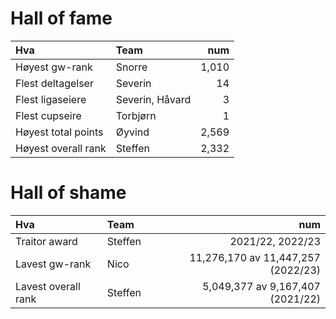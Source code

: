 # Hall of fame

| Hva                 | Team             | num   |
| :------------------ | :--------        | ----: |
| Høyest gw-rank      | Snorre 	         | 1,010 |
| Flest deltagelser   | Severin 	       | 14    |
| Flest ligaseiere    | Severin, Håvard  | 3     |
| Flest cupseire      | Torbjørn         | 1     |
| Høyest total points | Øyvind  	       | 2,569 |
| Høyest overall rank | Steffen  	       | 2,332 |

# Hall of shame

| Hva                 | Team        | num                                |
| :------------------ | :--------   | ----:                              |
| Traitor award       | Steffen 	  | 2021/22, 2022/23                   |
| Lavest gw-rank      | Nico        | 11,276,170 av 11,447,257 (2022/23) |
| Lavest overall rank | Steffen     | 5,049,377 av 9,167,407 (2021/22)   | 
